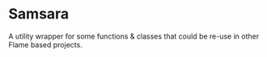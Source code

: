 # Samsara

A utility wrapper for some functions & classes that could be re-use in other Flame based projects.
